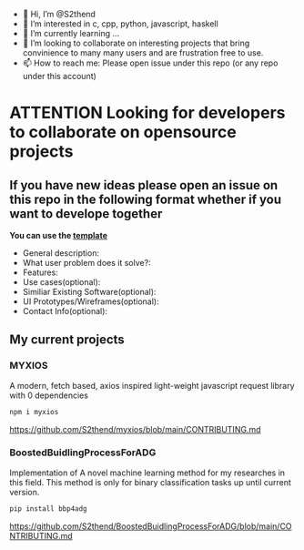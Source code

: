 - 👋 Hi, I’m @S2thend
- 👀 I’m interested in c, cpp, python, javascript, haskell
- 🌱 I’m currently learning ...
- 💞️ I’m looking to collaborate on interesting projects that bring convinience to many many users and are frustration free to use.
- 📫 How to reach me: Please open issue under this repo (or any repo under this account)

# ATTENTION Looking for developers to collaborate on opensource projects
## If you have new ideas please open an issue on this repo in the following format whether if you want to develope together
**You can use the [template](https://github.com/S2thend/S2thend/issues/new?assignees=S2thend&labels=&projects=&template=new-project-ideas.md&title= "project idea template")**
- General description:
- What user problem does it solve?:
- Features:
- U﻿se cases(optional):
- Similiar Existing Software(optional):
- UI Prototypes/Wireframes(optional):
- Contact Info(optional):
## My current projects
### MYXIOS
A modern, fetch based, axios inspired light-weight javascript request library with 0 dependencies    
```sh
npm i myxios
```
https://github.com/S2thend/myxios/blob/main/CONTRIBUTING.md

### BoostedBuidlingProcessForADG
Implementation of A novel machine learning method for my researches in this field.
This method is only for binary classification tasks up until current version.
```sh
pip install bbp4adg
```
https://github.com/S2thend/BoostedBuidlingProcessForADG/blob/main/CONTRIBUTING.md

<!---
S2thend/S2thend is a ✨ special ✨ repository because its `README.md` (this file) appears on your GitHub profile.
You can click the Preview link to take a look at your changes.
--->
